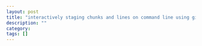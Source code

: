 ```yaml
---
layout: post
title: "interactively staging chunks and lines on command line using git add  p (patch)"
description: ""
category: 
tags: []
---
```


